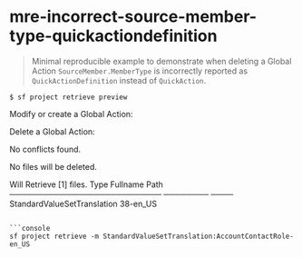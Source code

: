 # mre-incorrect-source-member-type-quickactiondefinition

> Minimal reproducible example to demonstrate when deleting a Global Action `SourceMember.MemberType` is incorrectly reported as `QuickActionDefinition` instead of `QuickAction`.

```console
$ sf project retrieve preview
```

Modify or create a Global Action:

Delete a Global Action:

No conflicts found.

No files will be deleted.

Will Retrieve [1] files.
Type Fullname Path
─────────────────────────── ──────── ────
StandardValueSetTranslation 38-en_US

````

```console
sf project retrieve -m StandardValueSetTranslation:AccountContactRole-en_US
````
